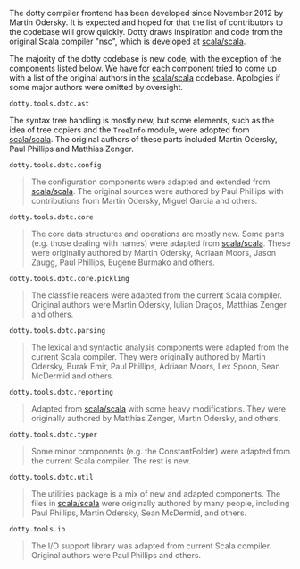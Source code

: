 The dotty compiler frontend has been developed since November 2012 by Martin Odersky. It is expected and hoped for 
that the list of contributors to the codebase will grow quickly. Dotty draws inspiration and code from the original
Scala compiler "nsc", which is developed at [scala/scala](https://github.com/scala/scala). 

The majority of the dotty codebase is new code, with the exception of the components listed below. We have for each component tried to 
come up with a list of the original authors in the  [scala/scala](https://github.com/scala/scala) codebase. Apologies if some major authors were omitted
by oversight.

`dotty.tools.dotc.ast`

The syntax tree handling is mostly new, but some elements, such as the idea of tree copiers and the `TreeInfo` module, were adopted from  [scala/scala](https://github.com/scala/scala). 
The original authors of these parts included Martin Odersky, Paul Phillips and Matthias Zenger.

`dotty.tools.dotc.config`

> The configuration components were adapted and extended from  [scala/scala](https://github.com/scala/scala). 
> The original sources were authored by Paul Phillips with contributions from Martin Odersky, Miguel Garcia and others.
  
`dotty.tools.dotc.core`

> The core data structures and operations are mostly new. Some parts (e.g. those dealing with names) were adapted from  [scala/scala](https://github.com/scala/scala). 
> These were originally authored by Martin Odersky, Adriaan Moors, Jason Zaugg, Paul Phillips, Eugene Burmako and others.

`dotty.tools.dotc.core.pickling`

> The classfile readers were adapted from the current Scala compiler. Original authors were Martin Odersky, Iulian Dragos, Matthias Zenger and others.

`dotty.tools.dotc.parsing`

> The lexical and syntactic analysis components were adapted from the current Scala compiler. They were originally authored by Martin Odersky,
> Burak Emir, Paul Phillips, Adriaan Moors, Lex Spoon, Sean McDermid and others.

`dotty.tools.dotc.reporting`

> Adapted from  [scala/scala](https://github.com/scala/scala) with some heavy modifications. They were originally authored by Matthias Zenger, Martin Odersky, 
and others.

`dotty.tools.dotc.typer`

> Some minor components (e.g. the ConstantFolder) were adapted from the current Scala compiler. The rest is new.

`dotty.tools.dotc.util`

> The utilities package is a mix of new and adapted components. The files in  [scala/scala](https://github.com/scala/scala) were originally authored by many people,
> including Paul Phillips, Martin Odersky, Sean McDermid, and others.
  
`dotty.tools.io`   

> The I/O support library was adapted from current Scala compiler. Original authors were Paul Phillips and others.


